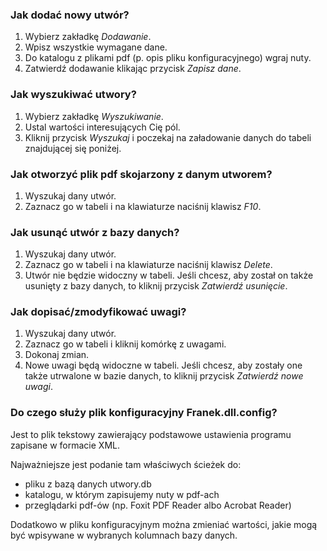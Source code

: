 ﻿
### Jak dodać nowy utwór?

1. Wybierz zakładkę *Dodawanie*.
2. Wpisz wszystkie wymagane dane.
3. Do katalogu z plikami pdf (p. opis pliku konfiguracyjnego) wgraj nuty.
4. Zatwierdź dodawanie klikając przycisk *Zapisz dane*.

### Jak wyszukiwać utwory?

1. Wybierz zakładkę *Wyszukiwanie*.
2. Ustal wartości interesujących Cię pól.
3. Kliknij przycisk *Wyszukaj* i poczekaj na załadowanie danych do tabeli znajdującej się poniżej.

### Jak otworzyć plik pdf skojarzony z danym utworem?

1. Wyszukaj dany utwór.
2. Zaznacz go w tabeli i na klawiaturze naciśnij klawisz *F10*.

### Jak usunąć utwór z bazy danych?

1. Wyszukaj dany utwór.
2. Zaznacz go w tabeli i na klawiaturze naciśnij klawisz *Delete*.
3. Utwór nie będzie widoczny w tabeli. Jeśli chcesz, aby został on także usunięty z bazy danych, to kliknij przycisk *Zatwierdź usunięcie*.

### Jak dopisać/zmodyfikować uwagi?

1. Wyszukaj dany utwór.
2. Zaznacz go w tabeli i kliknij komórkę z uwagami.
3. Dokonaj zmian.
4. Nowe uwagi będą widoczne w tabeli. Jeśli chcesz, aby zostały one także utrwalone w bazie danych, to kliknij przycisk *Zatwierdź nowe uwagi*.

### Do czego służy plik konfiguracyjny Franek.dll.config?

Jest to plik tekstowy zawierający podstawowe ustawienia programu zapisane w formacie XML.

Najważniejsze jest podanie tam właściwych ścieżek do:
- pliku z bazą danych utwory.db
- katalogu, w którym zapisujemy nuty w pdf-ach
- przeglądarki pdf-ów (np. Foxit PDF Reader albo Acrobat Reader)

Dodatkowo w pliku konfiguracyjnym można zmieniać wartości, jakie mogą być wpisywane w wybranych kolumnach bazy danych.
